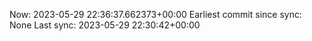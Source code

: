 Now: 2023-05-29 22:36:37.662373+00:00 Earliest commit since sync: None Last sync: 2023-05-29 22:30:42+00:00
